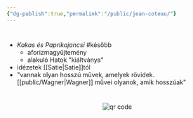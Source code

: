 ```yaml
---
{"dg-publish":true,"permalink":"/public/jean-coteau/"}
---
```


#
- *Kakas és Paprikajancsi* #később 
	- aforizmagyűjtemény
	- alakuló Hatok "kiáltványa"
- idézetek [[Satie\|Satie]]tól
- "vannak olyan hosszú művek, amelyek rövidek. [[public/Wagner\|Wagner]] művei olyanok, amik hosszúak"



#
<p style="text-align: center;"><img src="https://chart.googleapis.com/chart?cht=qr&chl=https://notes.andrasdenes.com/jean-coteau&chs=180x180&choe=UTF-8&chld=L|2" alt="qr code"></p>

